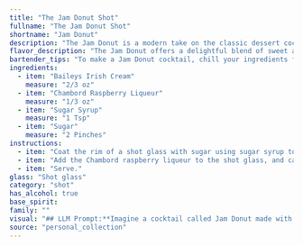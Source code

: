 ```yaml
---
title: "The Jam Donut Shot"
fullname: "The Jam Donut Shot"
shortname: "Jam Donut"
description: "The Jam Donut is a modern take on the classic dessert cocktail, likely inspired by the popular British treat. This creamy, sweet concoction blends the rich smoothness of Baileys with the fruity sweetness of Chambord, creating a decadent and playful drink perfect for a celebratory occasion. "
flavor_description: "The Jam Donut offers a delightful blend of sweet and fruity notes.  The Baileys Irish Cream provides a creamy base with hints of vanilla and chocolate, while Chambord adds a vibrant raspberry sweetness.  Sugar syrup enhances the overall sweetness and creates a smooth texture, culminating in a taste reminiscent of a warm, sugary donut filled with raspberry jam. "
bartender_tips: "To make a Jam Donut cocktail, chill your ingredients for a better, more balanced flavor. Use a good quality sugar syrup, not just granulated sugar, for a smoother, less grainy texture. When layering the cocktail, pour the Chambord gently over the back of a spoon to avoid mixing the layers. Finally, garnish with a fresh raspberry for that perfect, sweet and fruity touch. "
ingredients:
  - item: "Baileys Irish Cream"
    measure: "2/3 oz"
  - item: "Chambord Raspberry Liqueur"
    measure: "1/3 oz"
  - item: "Sugar Syrup"
    measure: "1 Tsp"
  - item: "Sugar"
    measure: "2 Pinches"
instructions:
  - item: "Coat the rim of a shot glass with sugar using sugar syrup to stick."
  - item: "Add the Chambord raspberry liqueur to the shot glass, and carefully layer the Baileys Irish Cream on top."
  - item: "Serve."
glass: "Shot glass"
category: "shot"
has_alcohol: true
base_spirit:
family: ""
visual: "## LLM Prompt:**Imagine a cocktail called Jam Donut made with Baileys Irish Cream, Chambord Raspberry Liqueur, sugar syrup, and a sugar rim. Describe its appearance in detail, focusing on its color, texture, and any visual elements that contribute to its overall aesthetic.****Here are some hints to consider:*** **Color:** How does the combination of Baileys and Chambord affect the overall color? Is it a deep, rich hue or a more delicate shade? Does the sugar syrup add any dimension?* **Texture:** Is the drink smooth and creamy or more viscous? Does the sugar rim add any textural contrast?* **Visual Elements:** Does the drink have any interesting layers or swirls? How does the sugar rim enhance the visual appeal?**Your description should evoke a clear picture of the Jam Donut cocktail in the reader's mind.** "
source: "personal_collection"
---
```


